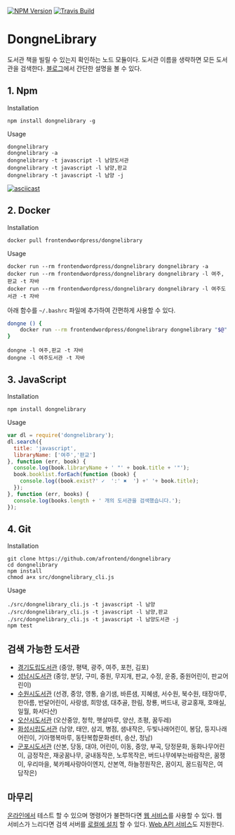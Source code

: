 [![NPM Version][npm-image]][npm-url]
[![Travis Build][travis-build-image]][travis-build-url]

# DongneLibrary

도서관 책을 빌릴 수 있는지 확인하는 노드 모듈이다. 도서관 이름을 생략하면 모든 도서관을 검색한다. [블로그](https://agvim.wordpress.com/2017/01/20/check-if-a-library-book-was-rented/)에서 간단한 설명을 볼 수 있다.

## 1. Npm

Installation

    npm install dongnelibrary -g

Usage

    dongnelibrary
    dongnelibrary -a
    dongnelibrary -t javascript -l 남양도서관
    dongnelibrary -t javascript -l 남양,판교
    dongnelibrary -t javascript -l 남양 -j

[![asciicast](https://asciinema.org/a/SEKhEJKZet5dLNFFLMWMCF4pF.png)](https://asciinema.org/a/SEKhEJKZet5dLNFFLMWMCF4pF)

## 2. Docker

Installation

    docker pull frontendwordpress/dongnelibrary

Usage

    docker run --rm frontendwordpress/dongnelibrary dongnelibrary -a
    docker run --rm frontendwordpress/dongnelibrary dongnelibrary -l 여주,판교 -t 자바
    docker run --rm frontendwordpress/dongnelibrary dongnelibrary -l 여주도서관 -t 자바

아래 함수를 `~/.bashrc` 파일에 추가하여 간편하게 사용할 수 있다.

```bash
dongne () {
    docker run --rm frontendwordpress/dongnelibrary dongnelibrary "$@"
}
```

    dongne -l 여주,판교 -t 자바
    dongne -l 여주도서관 -t 자바

## 3. JavaScript

Installation

    npm install dongnelibrary

Usage

```javascript
var dl = require('dongnelibrary');
dl.search({
  title: 'javascript',
  libraryName: ['여주','판교']
}, function (err, book) {
  console.log(book.libraryName + ' "' + book.title + '"');
  book.booklist.forEach(function (book) {
    console.log((book.exist?' ✓  ':' ✖  ') +' '+ book.title);
  });
}, function (err, books) {
  console.log(books.length + ' 개의 도서관을 검색했습니다.');
});
```

## 4. Git

Installation

    git clone https://github.com/afrontend/dongnelibrary
    cd dongnelibrary
    npm install
    chmod a+x src/dongnelibrary_cli.js

Usage

    ./src/dongnelibrary_cli.js -t javascript -l 남양
    ./src/dongnelibrary_cli.js -t javascript -l 남양,판교
    ./src/dongnelibrary_cli.js -t javascript -l 남양도서관 -j
    npm test

## 검색 가능한 도서관

* [경기도립도서관][gg-url] (중앙, 평택, 광주, 여주, 포천, 김포)
* [성남시도서관][snlib-url] (중앙, 분당, 구미, 중원, 무지개, 판교, 수정, 운중, 중원어린이, 판교어린이)
* [수원시도서관][suwon-url] (선경, 중앙, 영통, 슬기샘, 바른샘, 지혜샘, 서수원, 북수원, 태장마루, 한아름, 반달어린이, 사랑샘, 희망샘, 대추골, 한림, 창룡, 버드내, 광교홍재, 호매실, 일월, 화서다산)
* [오산시도서관][osan-url] (오산중앙, 청학, 햇살마루, 양산, 초평, 꿈두레)
* [화성시립도서관][hscity-url] (남양, 태안, 삼괴, 병점, 샘내작은, 두빛나래어린이, 봉담, 둥지나래어린이, 기아행복마루, 동탄복합문화센터, 송산, 정남)
* [군포시도서관][gunpo-url] (산본, 당동, 대야, 어린이, 이동, 중앙, 부곡, 당정문화, 동화나무어린이, 금정작은, 재궁꿈나무, 궁내동작은, 노루목작은, 버드나무에부는바람작은, 꿈쟁이, 우리마을, 북카페사랑아이엔지, 산본역, 하늘정원작은, 꿈이지, 꿈드림작은, 여담작은)

## 마무리

[온라인에서][sample-url] 테스트 할 수 있으며 명령어가 불편하다면 [웹 서비스][web-ui-url]를 사용할 수 있다.
웹 서비스가 느리다면 검색 서버를 [로컬에 설치][dongnelibraryspa] 할 수 있다.
[Web API 서비스][web-api]도 지원한다.

[dongnelibraryspa]: https://github.com/afrontend/dongnelibraryspa "AngularJS, Foundation을 사용한 Web UI"
[hscity-url]: https://hscitylib.or.kr
[npm-image]: https://img.shields.io/npm/v/dongnelibrary.svg
[npm-url]: https://npmjs.org/package/dongnelibrary
[travis-build-image]: https://travis-ci.org/afrontend/dongnelibrary.svg?branch=master
[travis-build-url]: https://travis-ci.org/afrontend/dongnelibrary
[web-ui-url]: https://dongne.herokuapp.com "무료 서버라서 10초 정도 느리게 로딩될 수 있어요"
[web-api]: https://github.com/afrontend/dlserver "같은 기능을 지원하는 Web API"

[daum-url]: http://book.daum.net
[gg-url]: http://www.gglib.or.kr
[gunpo-url]: http://www.gunpolib.go.kr
[osan-url]: http://www.osanlibrary.go.kr
[sample-url]: https://npm.runkit.com/dongnelibrary
[snlib-url]: http://www.snlib.net
[suwon-url]: http://www.suwonlib.go.kr
